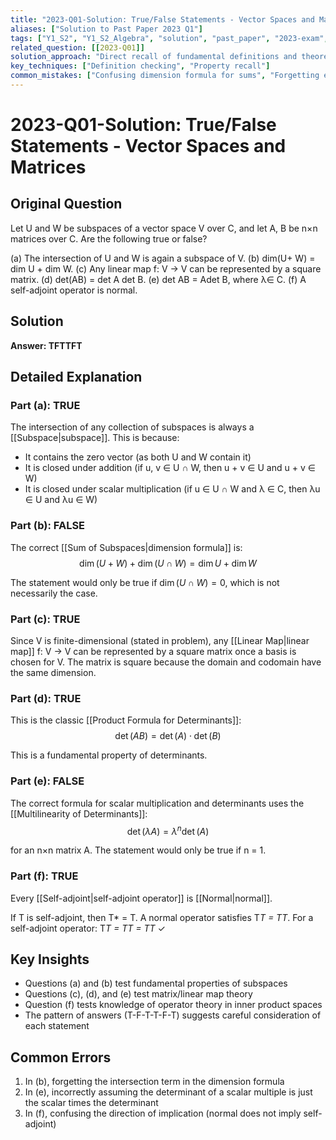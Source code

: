 ```yaml
---
title: "2023-Q01-Solution: True/False Statements - Vector Spaces and Matrices"
aliases: ["Solution to Past Paper 2023 Q1"]
tags: ["Y1_S2", "Y1_S2_Algebra", "solution", "past_paper", "2023-exam", "section-a", "q1", "subspaces", "determinants"]
related_question: [[2023-Q01]]
solution_approach: "Direct recall of fundamental definitions and theorems"
key_techniques: ["Definition checking", "Property recall"]
common_mistakes: ["Confusing dimension formula for sums", "Forgetting exponent in scalar determinant"]
---
```


# 2023-Q01-Solution: True/False Statements - Vector Spaces and Matrices

## Original Question
Let U and W be subspaces of a vector space V over C, and let A, B be n×n matrices over C. Are the following true or false?

(a) The intersection of U and W is again a subspace of V.
(b) dim(U+ W) = dim U + dim W.
(c) Any linear map f: V → V can be represented by a square matrix.
(d) det(AB) = det A det B.
(e) det AB = Adet B, where λ∈ C.
(f) A self-adjoint operator is normal.

## Solution

**Answer: TFTTFT**

## Detailed Explanation

### Part (a): TRUE
The intersection of any collection of subspaces is always a [[Subspace|subspace]]. This is because:
- It contains the zero vector (as both U and W contain it)
- It is closed under addition (if u, v ∈ U ∩ W, then u + v ∈ U and u + v ∈ W)
- It is closed under scalar multiplication (if u ∈ U ∩ W and λ ∈ C, then λu ∈ U and λu ∈ W)

### Part (b): FALSE
The correct [[Sum of Subspaces|dimension formula]] is:
$$\dim(U + W) + \dim(U \cap W) = \dim U + \dim W$$

The statement would only be true if $\dim(U \cap W) = 0$, which is not necessarily the case.

### Part (c): TRUE
Since V is finite-dimensional (stated in problem), any [[Linear Map|linear map]] f: V → V can be represented by a square matrix once a basis is chosen for V. The matrix is square because the domain and codomain have the same dimension.

### Part (d): TRUE
This is the classic [[Product Formula for Determinants]]:
$$\det(AB) = \det(A) \cdot \det(B)$$

This is a fundamental property of determinants.

### Part (e): FALSE
The correct formula for scalar multiplication and determinants uses the [[Multilinearity of Determinants]]:
$$\det(\lambda A) = \lambda^n \det(A)$$

for an n×n matrix A. The statement would only be true if n = 1.

### Part (f): TRUE
Every [[Self-adjoint|self-adjoint operator]] is [[Normal|normal]]. 

If T is self-adjoint, then T* = T.
A normal operator satisfies T*T = TT*.
For a self-adjoint operator: T*T = TT = TT* ✓

## Key Insights
- Questions (a) and (b) test fundamental properties of subspaces
- Questions (c), (d), and (e) test matrix/linear map theory
- Question (f) tests knowledge of operator theory in inner product spaces
- The pattern of answers (T-F-T-T-F-T) suggests careful consideration of each statement

## Common Errors
1. In (b), forgetting the intersection term in the dimension formula
2. In (e), incorrectly assuming the determinant of a scalar multiple is just the scalar times the determinant
3. In (f), confusing the direction of implication (normal does not imply self-adjoint)
